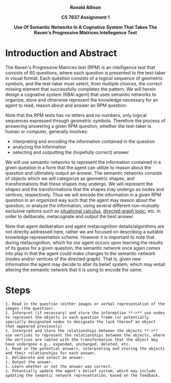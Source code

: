 <p style='text-align: center;'><b>Ronald Allison</b></p>
<p style='text-align: center;'><b>CS 7637 Assignment 1</b></p>
<p style='text-align: center;'><b>Use Of Semantic Networks In A Cognative System That Takes The Raven's Progressive Matrices Intellegence Test</b></p>


# Introduction and Abstract

The Raven's Progressive Matrices test (RPM) is an intelligence test that consists of 60 questions, where each question is presented to the test-taker in visual format.  Each question consists of a logical sequence of geometric symbols, and the test-taker must select, from multiple choices, the correct missing element that successfully completes the pattern.  We will herein design a cognative system    (KBAI agent) that uses semantic networks to organize, store and otherwise represent the knowledge necessary for an agent to read, reason about and answer an RPM question. 

Note that the RPM tests has no letters and no numbers, only logical sequences expressed through geometric symbols.  Therefore the process of answering  answering a given RPM question, whether the test-taker is human or computer, generally involves:
- interpreting and encoding the information contained in the question
- analyzing the information 
- selecting and outputting the (hopefully correct) answer

We will use semantic networks to represent the information contained in a given question in a form that the agent can utilize to reason about the question and ultimately output an answer.  The semantic networks consists of objects which we will categorize as geometric shapes, and transformations that these shapes may undergo.  We will represent the shapes and the transformations that the shapes may undergo as nodes and vertices, respectively.  Thus we will encode the information in a given RPM question in an organized way such that the agent may reason about the question, or analyze the information, using several different non-mutually exclusive options such as [situational calculus](https://en.wikipedia.org/wiki/Situation_calculus), [directed graph logic](https://en.wikipedia.org/wiki/Directed_graph), etc. in order to deliberate, metacognate and output the best answer.  

Note that agent deliberation and agent metacognition details/algorithms are not directly addressed here, rather we are focused on describing a suitable knowledge representation scheme.  However it is important to note that during metacognition, which for our agent occurs upon learning the results of its guess for a given question, the semantic network once again comes into play in that the agent could make changes to the semantic network (nodes and/or vertices of the directed graph).  That is, given new information the agent may decide to alter its belief system, which may entail altering the semantic network that it is using to encode the same.  

# Steps
	1. Read in the question (either images or verbal representation of the images (the question).
	1. Interpret (if necessary) and store the information **->** use nodes to represent the objects in each question frame (or potentially specially designated nodes to designate the lack thereof an object that appeared previously)
	1. Interpret and store the relationships between the objects **->** use vertices to represent the relationships between the objects, where the vertices are labled with the transformation that the object may have undergone e.g., expanded, unchanged, deleted, etc. 
	1. Read in the potential answers, interpreting and storing the objects and their relationships for each answer.
	1. Deliberate and select an answer.
	1. Output the answer.
	1. Learn whether or not the answer was correct.
	1. Potentially update the agent's belief system, which may include updating the semantic network representation, based on the feedback.



